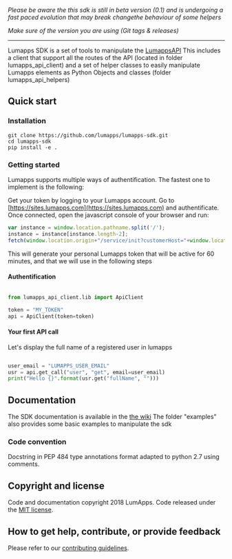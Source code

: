 
*Please be aware the this sdk is still in beta version (0.1) and is undergoing a fast paced evolution that may break changethe behaviour of some helpers*

*Make sure of the version you are using (Git tags & releases)*

----

Lumapps SDK is a set of tools to manipulate the [LumappsAPI](http://api.lumapps.com)
This includes a client that support all the routes of the API (located in folder lumapps_api_client)
and a set of helper classes to easily manipulate Lumapps elements as Python Objects and classes (folder lumapps_api_helpers)


## Quick start

<!---2 quick start options are available:
 [Download the latest release](../../release). -->

### Installation

```
git clone https://github.com/lumapps/lumapps-sdk.git
cd lumapps-sdk
pip install -e .
```

### Getting started

Lumapps supports multiple ways of authentification.
The fastest one to implement is the following:

Get your token by logging to your Lumapps account.
Go to [https://sites.lumapps.com](https://sites.lumapps.com) and authentificate.
Once connected, open the javascript console of your browser and run:

```javascript
var instance = window.location.pathname.split('/');
instance = instance[instance.length-2];
fetch(window.location.origin+"/service/init?customerHost="+window.location.host+"&instanceSlug="+instance+"&slug=").then(data=>{return data.json()}).then(res => {console.log(res.token)})
```

This will generate your personal Lumapps token that will be active for 60 minutes, and that we will use in the following steps

#### Authentification

```python

from lumapps_api_client.lib import ApiClient

token = "MY_TOKEN"
api = ApiClient(token=token)

```

#### Your first API call

Let's display the full name of a registered user in lumapps

```python

user_email = "LUMAPPS_USER_EMAIL"
usr = api.get_call("user", "get", email=user_email)
print("Hello {}".format(usr.get("fullName", "")))

```


## Documentation

The SDK documentation is available in the [the wiki](../../wiki)
The folder "examples" also provides some basic examples to manipulate the sdk

<!-- ### Running documentation locally

You can build and compile the source documentation using Sphinx. This documents the methods of the SDK
First install the dev dependencies (reqirements_dev.txt) and run

```python

sphinx-build -b html documentation/source documentation/build

```
-->

### Code convention

Docstring in PEP 484 type annotations format adapted to python 2.7 using comments.


## Copyright and license

Code and documentation copyright 2018 LumApps. Code released under the [MIT license](LICENSE.md).


## How to get help, contribute, or provide feedback

Please refer to our [contributing guidelines](CONTRIBUTING.md).

